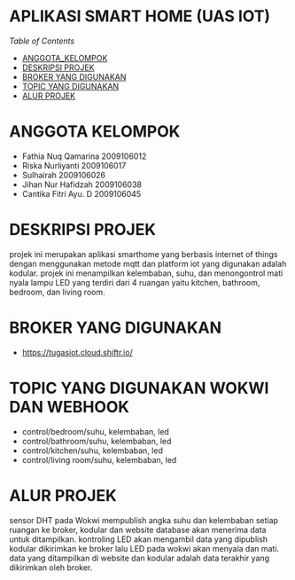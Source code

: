 # APLIKASI SMART HOME (UAS IOT)

*Table of Contents*
- [ANGGOTA_KELOMPOK](#ANGGOTA-KELOMPOK)
- [DESKRIPSI PROJEK](#DESKIPSI-PROJEK)
- [BROKER YANG DIGUNAKAN](#BROKER-YANG-DIGUNAKAN)
- [TOPIC YANG DIGUNAKAN](#TOPIC-YANG-DIGUNAKAN)
- [ALUR PROJEK](#ALUR-PROJEK)


# ANGGOTA KELOMPOK
- Fathia Nuq Qamarina   2009106012
- Riska Nurliyanti      2009106017
- Sulhairah             2009106026
- Jihan Nur Hafidzah    2009106038
- Cantika Fitri Ayu. D  2009106045

# DESKRIPSI PROJEK
projek ini merupakan aplikasi smarthome yang berbasis internet of things dengan menggunakan metode mqtt dan platform iot yang digunakan 
adalah kodular. projek ini menampilkan kelembaban, suhu, dan menongontrol mati nyala lampu LED yang terdiri dari 4 ruangan yaitu kitchen,
bathroom, bedroom, dan living room.

# BROKER YANG DIGUNAKAN
- https://tugasiot.cloud.shiftr.io/

# TOPIC YANG DIGUNAKAN WOKWI DAN WEBHOOK
- control/bedroom/suhu, kelembaban, led
- control/bathroom/suhu, kelembaban, led
- control/kitchen/suhu, kelembaban, led
- control/living room/suhu, kelembaban, led

# ALUR PROJEK
sensor DHT pada Wokwi mempublish angka suhu dan kelembaban setiap ruangan ke broker, kodular dan website database akan menerima data untuk ditampilkan. kontroling LED akan mengambil data yang dipublish kodular dikirimkan ke broker lalu LED pada wokwi akan menyala dan mati. data yang ditampilkan di website dan kodular adalah data terakhir yang dikirimkan oleh broker.
